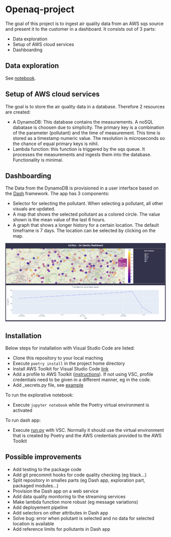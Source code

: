 # Openaq-project

The goal of this project is to ingest air quality data from an AWS sqs source and present it to the customer in a dashboard. It consists out of 3 parts:

- Data exploration
- Setup of AWS cloud services
- Dashboarding

## Data exploration

See [notebook](/notebooks/exploration.ipynb).

## Setup of AWS cloud services

The goal is to store the air quality data in a database. Therefore 2 resources are created:
- A DynamoDB: This database contains the measurements. A noSQL dabatase is choosen due to simplicity. The primary key is a combination of the parameter (pollutant) and the time of measurement. This time is stored as a timestamp numeric value. The resolution is microseconds so the chance of equal primary keys is nihil.
- Lambda function: this function is triggered by the sqs queue. It processes the measurements and ingests them into the database. Functionality is minimal.


## Dashboarding

The Data from the DynamoDB is provisioned in a user interface based on the [Dash](https://dash.plotly.com/) framework. The app has 3 components:
- Selector for selecting the pollutant. When selecting a pollutant, all other visuals are updated.
- A map that shows the selected pollutant as a colored circle. The value shown is the mean value of the last 6 hours.
- A graph that shows a longer history for a certain location. The default timeframe is 7 days. The location can be selected by clicking on the map.

![title](/assets/dash_screenshot.png)

## Installation

Below steps for installation with Visual Studio Code are listed:
- Clone this repository to your local maching
- Execute ```poetry install``` in the project home directory
- Install AWS Toolkit for Visual Studio Code [link](https://aws.amazon.com/visualstudiocode/)
- Add a profile to AWS Toolkit ([instructions](https://docs.aws.amazon.com/toolkit-for-vscode/latest/userguide/connect.html)). If not using VSC, profile credentials need to be given in a different manner, eg in the code.
- Add _secrets.py file, see [example](/config/_secrets_example.py)

To run the explorative notebook:
- Execute ```jupyter notebook``` while the Poetry virtual environment is activated

To run dash app: 
- Execute [run.py](/dash_app/run.py) with VSC. Normally it should use the virtual environment that is created by Poetry and the AWS credentials provided to the AWS Toolkit



## Possible improvements

- Add testing to the package code
- Add git precommit hooks for code quality checking (eg black...)
- Split repository in smalles parts (eg Dash app, exploration part, packaged modules...)
- Provision the Dash app on a web service
- Add data quality monitoring to the streaming services
- Make lambda function more robust (eg message variations)
- Add deployement pipeline
- Add selectors on other attributes in Dash app
- Solve bug: error when polutant is selected and no data for selected location is available
- Add reference limits for pollutants in Dash app
